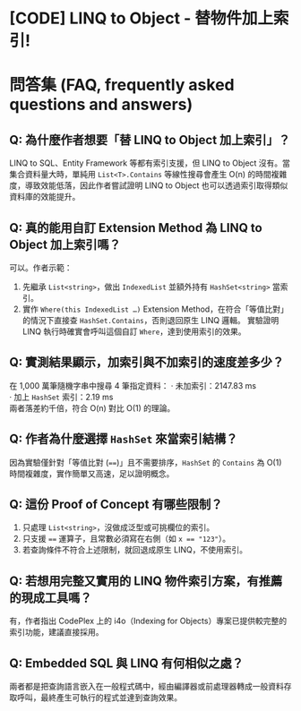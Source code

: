 # [CODE] LINQ to Object - 替物件加上索引!

# 問答集 (FAQ, frequently asked questions and answers)

## Q: 為什麼作者想要「替 LINQ to Object 加上索引」？
LINQ to SQL、Entity Framework 等都有索引支援，但 LINQ to Object 沒有。當集合資料量大時，單純用 `List<T>.Contains` 等線性搜尋會產生 O(n) 的時間複雜度，導致效能低落，因此作者嘗試證明 LINQ to Object 也可以透過索引取得類似資料庫的效能提升。

## Q: 真的能用自訂 Extension Method 為 LINQ to Object 加上索引嗎？
可以。作者示範：
1. 先繼承 `List<string>`，做出 `IndexedList` 並額外持有 `HashSet<string>` 當索引。
2. 實作 `Where(this IndexedList …)` Extension Method，在符合「等值比對」的情況下直接查 `HashSet.Contains`，否則退回原生 LINQ 邏輯。
實驗證明 LINQ 執行時確實會呼叫這個自訂 `Where`，達到使用索引的效果。

## Q: 實測結果顯示，加索引與不加索引的速度差多少？
在 1,000 萬筆隨機字串中搜尋 4 筆指定資料：
‧ 未加索引：2147.83 ms  
‧ 加上 `HashSet` 索引：2.19 ms  
兩者落差約千倍，符合 O(n) 對比 O(1) 的理論。

## Q: 作者為什麼選擇 `HashSet` 來當索引結構？
因為實驗僅針對「等值比對 (`==`)」且不需要排序，`HashSet` 的 `Contains` 為 O(1) 時間複雜度，實作簡單又高速，足以證明概念。

## Q: 這份 Proof of Concept 有哪些限制？
1. 只處理 `List<string>`，沒做成泛型或可挑欄位的索引。  
2. 只支援 `==` 運算子，且常數必須寫在右側（如 `x == "123"`）。  
3. 若查詢條件不符合上述限制，就回退成原生 LINQ，不使用索引。

## Q: 若想用完整又實用的 LINQ 物件索引方案，有推薦的現成工具嗎？
有，作者指出 CodePlex 上的 i4o（Indexing for Objects）專案已提供較完整的索引功能，建議直接採用。

## Q: Embedded SQL 與 LINQ 有何相似之處？
兩者都是把查詢語言嵌入在一般程式碼中，經由編譯器或前處理器轉成一般資料存取呼叫，最終產生可執行的程式並達到查詢效果。